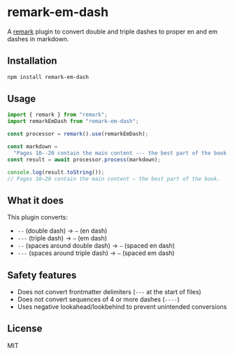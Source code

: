 # remark-em-dash

A [remark](https://github.com/remarkjs/remark) plugin to convert double and
triple dashes to proper en and em dashes in markdown.

## Installation

```bash
npm install remark-em-dash
```

## Usage

```javascript
import { remark } from "remark";
import remarkEmDash from "remark-em-dash";

const processor = remark().use(remarkEmDash);

const markdown =
  "Pages 10--20 contain the main content --- the best part of the book.";
const result = await processor.process(markdown);

console.log(result.toString());
// Pages 10–20 contain the main content — the best part of the book.
```

## What it does

This plugin converts:

- `--` (double dash) → `–` (en dash)
- `---` (triple dash) → `—` (em dash)
- `--` (spaces around double dash) → `–` (spaced en dash)
- `---` (spaces around triple dash) → `—` (spaced em dash)

## Safety features

- Does not convert frontmatter delimiters (`---` at the start of files)
- Does not convert sequences of 4 or more dashes (`----`)
- Uses negative lookahead/lookbehind to prevent unintended conversions

## License

MIT
